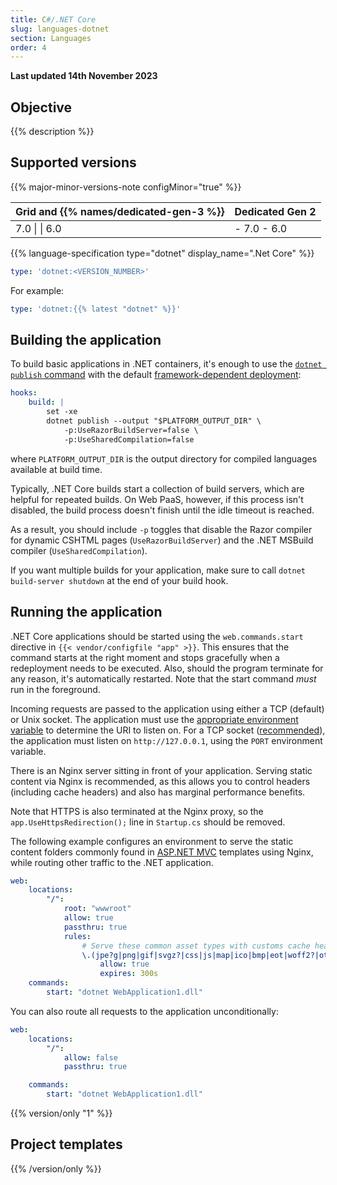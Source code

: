 ```yaml
---
title: C#/.NET Core
slug: languages-dotnet
section: Languages
order: 4
---
```


**Last updated 14th November 2023**



## Objective  

{{% description %}}

## Supported versions

{{% major-minor-versions-note configMinor="true" %}}


<!-- API Version 1 -->

<table>
    <thead>
        <tr>
            <th>Grid and {{% names/dedicated-gen-3 %}}</th>
            <th>Dedicated Gen 2</th>
        </tr>
    </thead>
    <tbody>
        <tr>
            <td>7.0 |  
|  6.0</td>
            <td>- 7.0  
- 6.0</thd>
        </tr>
    </tbody>
</table>



{{% language-specification type="dotnet" display_name=".Net Core" %}}



```yaml {configFile="app"}
type: 'dotnet:<VERSION_NUMBER>'
```

For example:

```yaml {configFile="app"}
type: 'dotnet:{{% latest "dotnet" %}}'
```



## Building the application

To build basic applications in .NET containers, it's enough to use the [`dotnet publish` command](https://docs.microsoft.com/en-us/dotnet/core/tools/dotnet-publish)
with the default [framework-dependent deployment](https://docs.microsoft.com/en-us/dotnet/core/deploying/#publish-framework-dependent):


```yaml {configFile="app"}
hooks:
    build: |
        set -xe
        dotnet publish --output "$PLATFORM_OUTPUT_DIR" \
            -p:UseRazorBuildServer=false \
            -p:UseSharedCompilation=false
```


where `PLATFORM_OUTPUT_DIR` is the output directory for compiled languages available at build time.

Typically, .NET Core builds start a collection of build servers, which are helpful for repeated builds.
On Web PaaS, however, if this process isn't disabled,
the build process doesn't finish until the idle timeout is reached.

As a result, you should include `-p` toggles that disable the Razor compiler for dynamic CSHTML pages (`UseRazorBuildServer`)
and the .NET MSBuild compiler (`UseSharedCompilation`).

If you want multiple builds for your application,
make sure to call `dotnet build-server shutdown` at the end of your build hook.

## Running the application

.NET Core applications should be started using the `web.commands.start` directive in `{{< vendor/configfile "app" >}}`.
This ensures that the command starts at the right moment and stops gracefully when a redeployment needs to be executed.
Also, should the program terminate for any reason, it's automatically restarted.
Note that the start command _must_ run in the foreground.

Incoming requests are passed to the application using either a TCP (default) or Unix socket.
The application must use the [appropriate environment variable](../create-apps/app-reference.md#where-to-listen) to determine the URI to listen on.
For a TCP socket ([recommended](https://go.microsoft.com/fwlink/?linkid=874850)), the application must listen on `http://127.0.0.1`,
using the `PORT` environment variable.

There is an Nginx server sitting in front of your application.
Serving static content via Nginx is recommended, as this allows you to control headers (including cache headers)
and also has marginal performance benefits.

Note that HTTPS is also terminated at the Nginx proxy,
so the `app.UseHttpsRedirection();` line in `Startup.cs` should be removed.


The following example configures an environment to serve the static content folders commonly found in [ASP.NET MVC](https://dotnet.microsoft.com/apps/aspnet/mvc) templates using Nginx,
while routing other traffic to the .NET application.


```yaml {configFile="app"}
web:
    locations:
        "/":
            root: "wwwroot"
            allow: true
            passthru: true
            rules:
                # Serve these common asset types with customs cache headers.
                \.(jpe?g|png|gif|svgz?|css|js|map|ico|bmp|eot|woff2?|otf|ttf)$:
                    allow: true
                    expires: 300s
    commands:
        start: "dotnet WebApplication1.dll"
```


You can also route all requests to the application unconditionally:


```yaml {configFile="app"}
web:
    locations:
        "/":
            allow: false
            passthru: true

    commands:
        start: "dotnet WebApplication1.dll"
```


{{% version/only "1" %}}
## Project templates
{{% /version/only %}}


